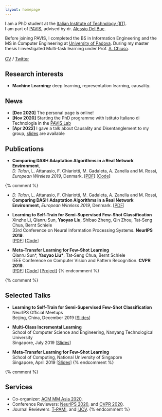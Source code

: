 ```yaml
---
layout: homepage
---
```


I am a PhD student at the [Italian Institute of Technology (IIT)](https://iit.it).  
I am part of [PAVIS](https://pavis.iit.it/), advised by dr. [Alessio Del Bue](https://www.iit.it/it/people/alessio-delbue).

Before joining PAVIS, I completed the BS in Information Engineering and the MS in Computer Engineering at [University of Padova](http://unipd.it). During my master thesis I investigated Multi-task learning under Prof. [A. Chiuso](http://automatica.dei.unipd.it/people/chiuso.html).  
<br>
[CV](./assets/files/dt_resume.pdf) / [Twitter](https://twitter.com/davidetalon94)

## Research interests
- **Machine Learning:** deep learning, representation learning, causality. 

## News

- **[Dec 2020]** The personal page is online!
- **[Nov 2020]** Starting the PhD programme with Istituto Italiano di Technologia in the [PAVIS Lab](https://pavis.iit.it/) 
- **[Apr 2022]** I gave a talk about Causality and Disentanglement to my group, [slides](./assets/files/20220413_causality_brainstorming.pdf) are available



## Publications
- **Comparing DASH Adaptation Algorithms in a Real Network Environment**,  
 *D. Talon*, L. Attanasio, F. Chiariotti, M. Gadaleta, A. Zanella and M. Rossi,  *European Wireless 2019*, Denmark. 
 [[PDF](https://ieeexplore.ieee.org/document/8835954)] [[Code](https://github.com/davidetalon/DASHPlayer)]




{% comment %}
- *D. Talon*, L. Attanasio, F. Chiariotti, M. Gadaleta, A. Zanella and M. Rossi, **Comparing DASH Adaptation Algorithms in a Real Network Environment,** *European Wireless 2019*, Denmark.
  [[PDF](https://ieeexplore.ieee.org/document/8835954)] 
- **Learning to Self-Train for Semi-Supervised Few-Shot Classification**
  <br>
  Xinzhe Li, Qianru Sun, **Yaoyao Liu**, Shibao Zheng, Qin Zhou, Tat-Seng Chua, Bernt Schiele
  <br>
  33rd Conference on Neural Information Processing Systems. **NeurIPS 2019**.
  <br>
  [[PDF](http://papers.nips.cc/paper/9216-learning-to-self-train-for-semi-supervised-few-shot-classification.pdf)] [[Code](https://github.com/xinzheli1217/learning-to-self-train)]

- **Meta-Transfer Learning for Few-Shot Learning**
  <br>
  Qianru Sun\*, **Yaoyao Liu\***, Tat-Seng Chua, Bernt Schiele
  <br>
  IEEE Conference on Computer Vision and Pattern Recognition. **CVPR 2019**.
  <br>
  [[PDF](http://openaccess.thecvf.com/content_CVPR_2019/papers/Sun_Meta-Transfer_Learning_for_Few-Shot_Learning_CVPR_2019_paper.pdf)] [[Code](https://github.com/yaoyao-liu/meta-transfer-learning)] [[Project](https://mtl.yyliu.net/)]
{% endcomment %}

{% comment %}
## Selected Talks

- **Learning to Self-Train for Semi-Supervised Few-Shot Classification**
  <br>
  NeurIPS Official Meetups
  <br>
  Beijing, China, December 2019 [[Slides](https://people.mpi-inf.mpg.de/~yaliu/files/learning-to-self-train-slides.pdf)]

- **Multi-Class Incremental Learning**
  <br>
  School of Computer Science and Engineering, Nanyang Technological University
  <br>
  Singapore, July 2019 [[Slides](https://people.mpi-inf.mpg.de/~yaliu/files/multi-class-incremental-learning.pdf)]

- **Meta-Transfer Learning for Few-Shot Learning**
  <br>
  School of Computing, National University of Singapore
  <br>
  Singapore, April 2019 [[Slides](https://people.mpi-inf.mpg.de/~yaliu/files/meta-transfer-learning-slides.pdf)]
{% endcomment %}


{% comment %}
## Services

- Co-organizer: [ACM MM Asia 2020](https://mmasia2020.org/).
- Conference Reviewers: [NeurIPS 2020](https://neurips.cc/Conferences/2020), and [CVPR 2020](http://cvpr2020.thecvf.com/).
- Journal Reviewers: [T-PAMI](https://ieeexplore.ieee.org/xpl/RecentIssue.jsp?punumber=34), and [IJCV](https://www.springer.com/journal/11263).
{% endcomment %}